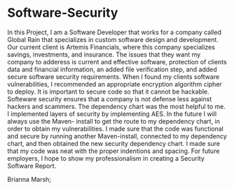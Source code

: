# Software-Security

  In this Project, I am a Software Developer that works for a company called Global Rain that specializes in custom software design and development. 
Our current client is Artemis Financials, where this company specializes savings, investments, and insurance. The issues that they want my company to adderess is current and effective software, protection of clients data and financial information, an added file verification step, and added secure software security requirements. When I found my clients software vulnerabilities, I recommended an appropriate encryption algorithm cipher to deploy. It is important to secure code so that it cannot be hackable. Softeware security ensures that a company is not defense less against hackers and scammers. The dependency chart was the most helpful to me. I implemented layers of security by implementing AES. In the future I will always use the Maven- install to get the route to my dependency chart, in order to obtain my vulnerabilities. I made sure that the code was functional and secure by running another Maven-install, connected to my dependency chart, and then obtained the new security dependency chart. I made sure that my code was neat with the proper indentions and spacing. For future employers, I hope to show my professionalism in creating a Security Software Report.

Brianna Marsh;
